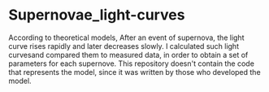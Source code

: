 # Supernovae_light-curves
According to theoretical models, After an event of supernova, the light curve rises rapidly and later decreases slowly. I calculated such light curvesand compared them to measured data, in order to obtain a set of parameters for each supernove.
This repository doesn't contain the code that represents the model, since it was written by those who developed the model.
